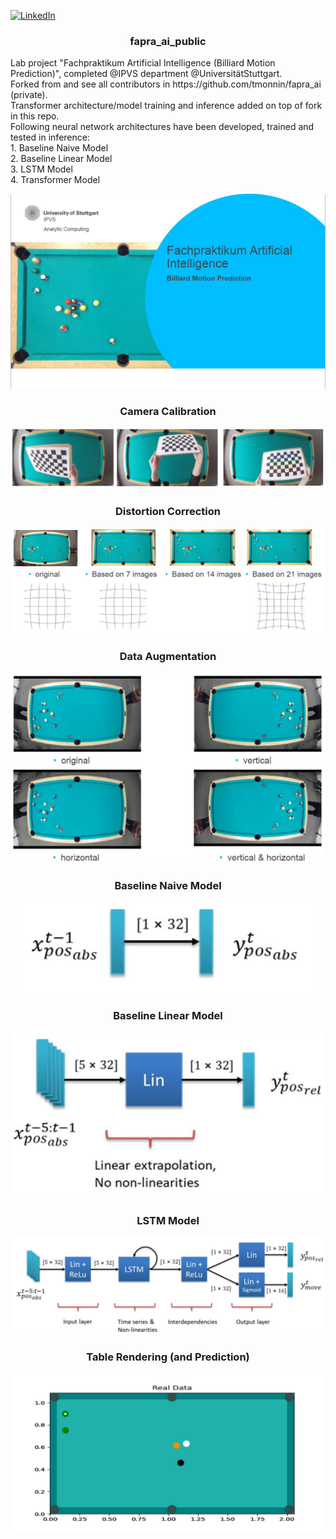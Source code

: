 <!-- Improved compatibility of back to top link: See: https://github.com/othneildrew/Best-README-Template/pull/73 -->
<a name="readme-top"></a>
<!--
*** Thanks for checking out the Best-README-Template. If you have a suggestion
*** that would make this better, please fork the repo and create a pull request
*** or simply open an issue with the tag "enhancement".
*** Don't forget to give the project a star!
*** Thanks again! Now go create something AMAZING! :D
-->



<!-- PROJECT SHIELDS -->
<!--
*** I'm using markdown "reference style" links for readability.
*** Reference links are enclosed in brackets [ ] instead of parentheses ( ).
*** See the bottom of this document for the declaration of the reference variables
*** for contributors-url, forks-url, etc. This is an optional, concise syntax you may use.
*** https://www.markdownguide.org/basic-syntax/#reference-style-links
-->
[![LinkedIn][linkedin-shield]][linkedin-url]



<!-- PROJECT LOGO -->
<!--
<br />
<div align="center">
  <a href="https://github.com/github_username/repo_name">
    <img src="images/logo.png" alt="Logo" width="80" height="80">
  </a>
 -->
<h3 align="center">fapra_ai_public</h3>

  <p align="left">
    Lab project "Fachpraktikum Artificial Intelligence (Billiard Motion Prediction)", completed @IPVS department @UniversitätStuttgart.<br />
    Forked from and see all contributors in https://github.com/tmonnin/fapra_ai (private).<br />
    Transformer architecture/model training and inference added on top of fork in this repo.<br />
    Following neural network architectures have been developed, trained and tested in inference:<br />
    1. Baseline Naive Model<br />
    2. Baseline Linear Model<br />
    3. LSTM Model<br />
    4. Transformer Model<br />
  </p>
</div>

<p align="center">
  <img title="Introduction" alt="Introduction" src="/images/Introduction.JPG">
</p>

<h3 align="center">Camera Calibration</h3>
<p align="center">
  <img title="Camera Calibration" alt="Camera Calibration" src="/images/CameraCalibration.JPG">
</p>


<h3 align="center">Distortion Correction</h3>
<p align="center">
  <img title="Distortion Correction" alt="Distortion Correction" src="/images/DistortionCorrection.JPG">
</p>

<h3 align="center">Data Augmentation</h3>
<p align="center">
  <img title="Data Augmentation" alt="Data Augmentation" src="/images/DataAugmentation.JPG">
</p>


<h3 align="center">Baseline Naive Model</h3>
<p align="center">
  <img title="Baseline Naive Model" alt="Baseline Naive Model" src="/images/BaselineNaiveModel.JPG">
</p>

<h3 align="center">Baseline Linear Model</h3>
<p align="center">
  <img title="Baseline Linear Model" alt="Baseline Linear Model" src="/images/BaselineLinearModel.JPG">
</p>

<h3 align="center">LSTM Model</h3>
<p align="center">
  <img title="LSTM Model" alt="LSTM Model" src="/images/LSTMModel.JPG">
</p>

<h3 align="center">Table Rendering (and Prediction)</h3>
<p align="center">
  <img title="Table Rendering" alt="Table Rendering" src="/rendering/frame_0_0.jpg">
</p>

<!-- MARKDOWN LINKS & IMAGES -->
<!-- https://www.markdownguide.org/basic-syntax/#reference-style-links -->
[linkedin-shield]: https://img.shields.io/badge/-LinkedIn-blue.svg?style=for-the-badge&logo=linkedin&color=blue
[linkedin-url]: https://www.linkedin.com/in/asnecemnnit/
